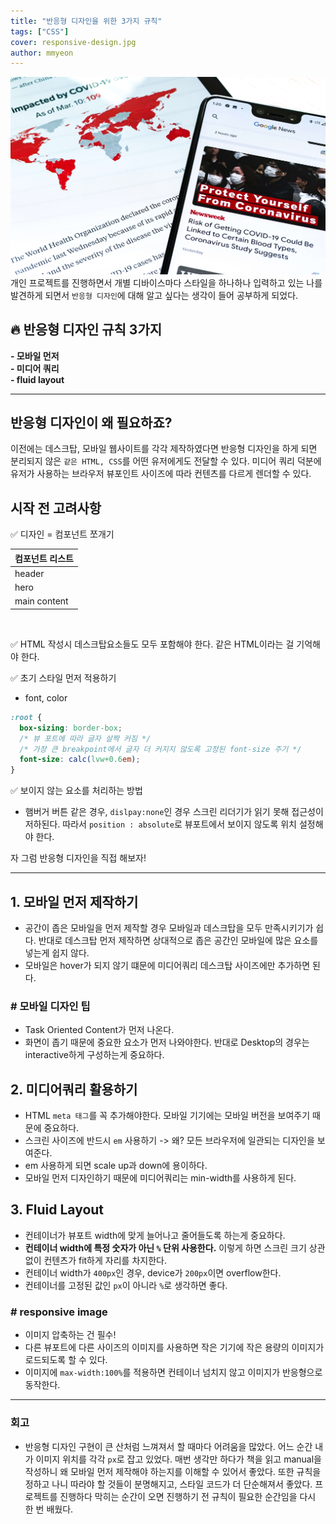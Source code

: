 ```yaml
---
title: "반응형 디자인을 위한 3가지 규칙"
tags: ["CSS"]
cover: responsive-design.jpg
author: mmyeon
---
```


![responsive image](./responsive-design.jpg)
개인 프로젝트를 진행하면서 개별 디바이스마다 스타일을 하나하나 입력하고 있는 나를 발견하게 되면서
`반응형 디자인`에 대해 알고 싶다는 생각이 들어 공부하게 되었다.

## 🔥 반응형 디자인 규칙 3가지

<b>- 모바일 먼저</b><br>
<b>- 미디어 쿼리</b><br>
<b>- fluid layout</b>

---

## 반응형 디자인이 왜 필요하죠?

이전에는 데스크탑, 모바일 웹사이트를 각각 제작하였다면 반응형 디자인을 하게 되면
분리되지 않은 `같은 HTML, CSS`를 어떤 유저에게도 전달할 수 있다.
미디어 쿼리 덕분에 유저가 사용하는 브라우저 뷰포인트 사이즈에 따라 컨텐츠를 다르게 렌더할 수 있다.

## 시작 전 고려사항

✅ 디자인 = 컴포넌트 쪼개기

| 컴포넌트 리스트 |
| --------------- |
| header          |
| hero            |
| main content    |

<br>

✅ HTML 작성시 데스크탑요소들도 모두 포함해야 한다. 같은 HTML이라는 걸 기억해야 한다.</br>

✅ 초기 스타일 먼저 적용하기

- font, color

```css
:root {
  box-sizing: border-box;
  /* 뷰 포트에 따라 글자 살짝 커짐 */
  /* 가장 큰 breakpoint에서 글자 더 커지지 않도록 고정된 font-size 주기 */
  font-size: calc(lvw+0.6em);
}
```

✅ 보이지 않는 요소를 처리하는 방법

- 햄버거 버튼 같은 경우, `dislpay:none`인 경우 스크린 리더기가 읽기 못해 접근성이 저하된다. 따라서 `position : absolute`로 뷰포트에서 보이지 않도록 위치 설정해야 한다.

자 그럼 반응형 디자인을 직접 해보자!

---

## 1. 모바일 먼저 제작하기

- 공간이 좁은 모바일을 먼저 제작할 경우 모바일과 데스크탑을 모두 만족시키기가 쉽다. 반대로 데스크탑 먼저 제작하면 상대적으로 좁은 공간인 모바일에 많은 요소를 넣는게 쉽지 않다.
- 모바일은 hover가 되지 않기 떄문에 미디어쿼리 데스크탑 사이즈에만 추가하면 된다.

### \# 모바일 디자인 팁

- Task Oriented Content가 먼저 나온다.
- 화면이 좁기 때문에 중요한 요소가 먼저 나와야한다. 반대로 Desktop의 경우는 interactive하게 구성하는게 중요하다.

## 2. 미디어쿼리 활용하기

- HTML `meta 태그`를 꼭 추가해야한다. 모바일 기기에는 모바일 버전을 보여주기 때문에 중요하다.
- 스크린 사이즈에 반드시 `em` 사용하기 -> 왜? 모든 브라우저에 일관되는 디자인을 보여준다.
- em 사용하게 되면 scale up과 down에 용이하다.
- 모바일 먼저 디자인하기 때문에 미디어쿼리는 min-width를 사용하게 된다.

## 3. Fluid Layout

- 컨테이너가 뷰포트 width에 맞게 늘어나고 줄어들도록 하는게 중요하다.
- <b>컨테이너 width에 특정 숫자가 아닌 `%` 단위 사용한다.</b> 이렇게 하면 스크린 크기 상관없이 컨텐츠가 fit하게 자리를 차지한다.
- 컨테이너 width가 `400px`인 경우, device가 `200px`이면 overflow한다.
- 컨테이너를 고정된 값인 `px`이 아니라 `%`로 생각하면 좋다.

### \# responsive image

- 이미지 압축하는 건 필수!
- 다른 뷰포트에 다른 사이즈의 이미지를 사용하면 작은 기기에 작은 용량의 이미지가 로드되도록 할 수 있다.
- 이미지에 `max-width:100%`를 적용하면 컨테이너 넘치지 않고 이미지가 반응형으로 동작한다.

---

### 회고

- 반응형 디자인 구현이 큰 산처럼 느껴져서 할 때마다 어려움을 많았다. 어느 순간 내가 이미지 위치를 각각 `px`로 잡고 있었다.
  매번 생각만 하다가 책을 읽고 manual을 작성하니 왜 모바일 먼저 제작해야 하는지를 이해할 수 있어서 좋았다.
  또한 규칙을 정하고 나니 따라야 할 것들이 분명해지고, 스타일 코드가 더 단순해져서 좋았다.
  프로젝트를 진행하다 막히는 순간이 오면 진행하기 전 규칙이 필요한 순간임을 다시 한 번 배웠다.
